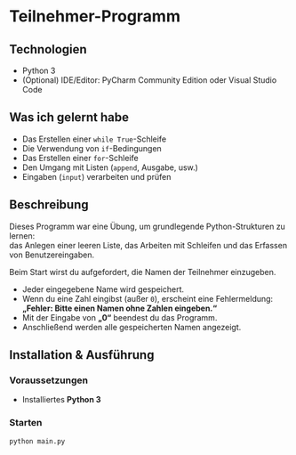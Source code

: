 # Teilnehmer-Programm

##  Technologien
- Python 3
- (Optional) IDE/Editor: PyCharm Community Edition oder Visual Studio Code

##  Was ich gelernt habe
- Das Erstellen einer `while True`-Schleife
- Die Verwendung von `if`-Bedingungen
- Das Erstellen einer `for`-Schleife
- Den Umgang mit Listen (`append`, Ausgabe, usw.)
- Eingaben (`input`) verarbeiten und prüfen

##  Beschreibung
Dieses Programm war eine Übung, um grundlegende Python-Strukturen zu lernen:  
das Anlegen einer leeren Liste, das Arbeiten mit Schleifen und das Erfassen von Benutzereingaben.

Beim Start wirst du aufgefordert, die Namen der Teilnehmer einzugeben.  
- Jeder eingegebene Name wird gespeichert.  
- Wenn du eine Zahl eingibst (außer `0`), erscheint eine Fehlermeldung:  
  **„Fehler: Bitte einen Namen ohne Zahlen eingeben.“**  
- Mit der Eingabe von **„0“** beendest du das Programm.  
- Anschließend werden alle gespeicherten Namen angezeigt.

##  Installation & Ausführung

### Voraussetzungen
- Installiertes **Python 3**

### Starten
```bash
python main.py
````

